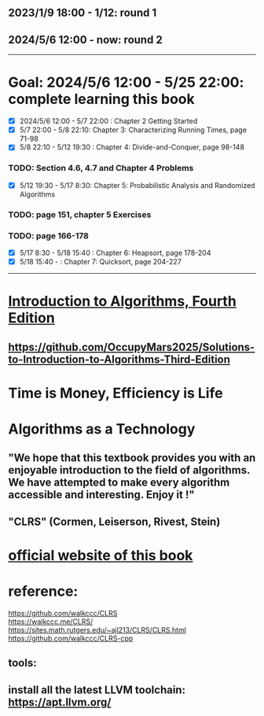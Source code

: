 ## 2023/1/9 18:00 - 1/12:  round 1
## 2024/5/6 12:00 - now: round 2

--- 

# Goal: 2024/5/6 12:00 - 5/25 22:00:  complete learning this book
- [x] 2024/5/6 12:00 - 5/7 22:00 : Chapter 2 Getting Started
- [x] 5/7 22:00 - 5/8 22:10: Chapter 3: Characterizing Running Times, page 71-98
- [x] 5/8 22:10 - 5/12 19:30 : Chapter 4: Divide-and-Conquer, page 98-148
### TODO: Section 4.6, 4.7 and Chapter 4 Problems
- [x] 5/12 19:30 - 5/17 8:30: Chapter 5: Probabilistic Analysis and Randomized Algorithms
### TODO: page 151, chapter 5 Exercises
### TODO: page 166-178
- [x] 5/17 8:30 - 5/18 15:40 : Chapter 6: Heapsort,  page 178-204
- [x] 5/18 15:40 - : Chapter 7: Quicksort, page 204-227
---


# [Introduction to Algorithms, Fourth Edition](https://dl.ebooksworld.ir/books/Introduction.to.Algorithms.4th.Leiserson.Stein.Rivest.Cormen.MIT.Press.9780262046305.EBooksWorld.ir.pdf)

## https://github.com/OccupyMars2025/Solutions-to-Introduction-to-Algorithms-Third-Edition

# Time is Money, Efficiency is Life
# Algorithms as a Technology
## "We hope that this textbook provides you with an enjoyable introduction to the field of algorithms. We have attempted to make every algorithm accessible and interesting. Enjoy it !"

## "CLRS" (Cormen, Leiserson, Rivest, Stein)
# [official website of this book](https://mitpress.mit.edu/9780262046305/introduction-to-algorithms/)
# reference:    
https://github.com/walkccc/CLRS  
https://walkccc.me/CLRS/   
https://sites.math.rutgers.edu/~ajl213/CLRS/CLRS.html   
https://github.com/walkccc/CLRS-cpp      

## tools: 
## install all the latest LLVM toolchain: https://apt.llvm.org/
